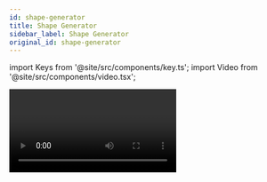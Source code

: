 ```yaml
---
id: shape-generator
title: Shape Generator
sidebar_label: Shape Generator
original_id: shape-generator
---
```


import Keys from '@site/src/components/key.ts';
import Video from '@site/src/components/video.tsx';

<Video videoId="oTo6FxHD02o" title="Using Shape Generator" />

Ein Shape ist eine automatische Folge von Werten, die verschiedene
Attribute eines Gerätes modulieren kann. Ein Kreis-Shape (circle) etwa,
angewendet auf Pan und Tilt, sorgt für eine Kreisbewegung des Gerätes.
Dabei lässt sich das Zentrum des Kreises, die Größe sowie die
Geschwindigkeit der Bewegung beeinflussen.

Außer Positions-Shapes gibt es eine große Anzahl weiterer Shapes. Diese
sind jeweils pro Attribut definiert, etwa für Farbe, Dimmer, Fokus usw.

Eine weitere Kategorie ist der <strong>Block Shape</strong>. Dieser Shape
blockiert andere Shapes und verhindert deren Ablaufen. Läuft etwa auf
einigen Geräten ein Kreis-Shape, und wird dann ein Cue aufgerufen, in
dem auf ein paar der Geräte ein ‚Block Pan/Tilt'-Shape abgespeichert
ist, so beenden diese Geräte ihre Kreisbewegung. Das ist hilfreich etwa
beim Verändern von Cues während des Showablaufs, insbesondere bei
gleichzeitiger Nutzung der [Priorität der Playbacks](../cues/playback-options.md#priority).

Wird ein Shape auf mehr als ein Gerät angewendet, so kann das entweder
simultan erfolgen, oder mit einem Versatz zwischen den Geräten, so dass
Effekte wie eine *'Welle'* oder schlicht ein gewolltes *'Durcheinander'*
entstehen. Der Versatz wird als <strong>Phase</strong> des Shapes bezeichnet.

![Capture Visualiser with a shape running across fixtures](/docs/images/Capture-Visualiser-with-a-shape-running-across-fixtures.png)

Einen Shape erstellen
---------------------

Wird ein Shape ausgewählt, so wird dieser auf die zuvor angewählten
Geräte angewendet.

1. [Wählen Sie die Geräte](../controlling-fixtures/using-the-select-buttons-and-wheels.md#dimmer-und-geräte-zum-steuern-auswählen), auf die der Shape angewendet werden soll.

2. Im Hauptmenü drücken Sie <Keys.SoftKey>Shape and Effects</Keys.SoftKey>, dann \[Shape
Generator\].

3. Klicken Sie <Keys.SoftKey>Create</Keys.SoftKey>, um einen neuen Shape zu starten.
![Shape Generator selecting a category of new shape](/docs/images/Shape-Generator-selecting-a-category-of-new-shape.png)

4. Betätigen Sie eine <Keys.SoftKey>Menütaste</Keys.SoftKey>, um den Shape nach Attribut
auszuwählen, oder drücken Sie <Keys.SoftKey>All Shapes</Keys.SoftKey> für eine Gesamtliste.

5. Klicken Sie im <strong>Shapes-Fenster</strong> auf den gewünschten Shape, oder
benutzen Sie eine <Keys.SoftKey>Menütaste</Keys.SoftKey> zur Auswahl. Ebenso kann man mit
der Tastatur einen Suchbegriff für einen bestimmten Shape eingeben, um
die Suche einzugrenzen.

6. Der Shape wird auf die ausgewählten Geräte angewendet.

---

-   Wird das <strong>Shapes-Fenster</strong> geöffnet, so bleibt es ständig offen, und
    man muss nicht immer wieder <Keys.SoftKey>Shape Generator</Keys.SoftKey> drücken, um einen
    Shape abzurufen. Dieses Fenster zeigt nur Shapes, die auf die
    gewählten Geräte anwendbar sind. Wird ein Attribut ausgewählt, so
    wird die Liste der verfügbaren Shapes weiter verkürzt auf Shapes,
    die für dieses Attribut verfügbar sind. Zur Anzeige aller Shapes
    wählen Sie das Attribut ‚Dimmer' aus.
    \
    ![Shapes Workspace Window](/docs/images/Shapes-Workspace-Window.png)

-   Der Ausgangswert für einen Shape ist die jeweilige momentane
    Einstellung des Gerätes; *so wird z.B. ein Kreis-Shape um die
    momentane Pan/Tilt-Position zentriert*.

-   Zum Ändern des Basiswerts eines Shapes (etwa das Zentrum eines
    Kreises) ändern Sie wie gewohnt die entsprechenden Attribute mit den
    Rädern. Ggf. stellt man dazu die Größe des Shapes auf null (siehe
    [nächster Abschnitt](#ändern-von-größe-und-geschwindigkeit)), um den Basiswert genau einstellen zu können.

-   Zum gleichzeitigen Abruf mehrerer Shapes wiederholen Sie einfach die
    o.g. Prozedur. Ebenso lassen sich auch mehrere Shapes auf das
    gleiche Gerät anwenden, womit weitere interessante Effekte erzielt
    werden können.

-   Zur Anzeige der momentan laufenden Shapes drücken Sie \[Shapes and
    Effects\], dann <Keys.SoftKey>Shape Generator</Keys.SoftKey> und dann <Keys.SoftKey>Edit</Keys.SoftKey>.

-   Wird der gleiche Shape auf zwei verschiedene Gruppen von Geräten
    angewendet, so erscheint er doppelt in der Liste. Damit lassen sich
    die beiden Gruppen getrennt voneinander beeinflussen, etwa für
    unterschiedliche Richtungen, Geschwindigkeiten etc. ([s.u.](#ändern-von-größe-und-geschwindigkeit))

-   Hat das ausgewählte Gerät Teilgeräte (Zellen, Subfixtures), so kann
    man wählen, ob der Shape auf dem Hauptgerät laufen soll und alle
    einzelnen Zellen synchron laufen, oder ob die Zellen einzeln
    angesteuert werden. Es gibt folgende Optionen:
    -   <Keys.SoftKey>Run on Super Fixtures</Keys.SoftKey> - Zellen werden ignoriert, die Geräte werden im
    Ganzen angesteuert
    -   <Keys.SoftKey>Run on Sub Fixtures (Linear)</Keys.SoftKey> - die Zellen werden gemäß ihrer internen
    Nummerierung angesteuert
    -   <Keys.SoftKey>Run on Sub Fixtures (Group)</Keys.SoftKey> - die Zellen werden gemäß ihrer Anordnung
    (Layout-Editor für die jeweilige Gruppe) angesteuert.

-   Jeder Shape ist für ein spezifisches Attribut konzipiert. Verfügt
    ein Gerät nicht über dieses Attribut, so führt auch der Shape zu
    keinem sichtbaren Effekt.

-   Jeder Shape hat eine Standardgröße und -geschwindigkeit *(wird in
    der Shape-Datei definiert)*.

> Wird ein 'Rainbow'-Farbshape verwendet, so müssen die Farb-Grundwerte (CMY oder RGB) auf <strong>50%</strong> gestellt werden, um sämtliche Farbkombinationen zu erzielen..

Ändern von Größe und Geschwindigkeit
------------------------------------

Nachdem ein Shape gestartet ist, lassen sich schnell und einfach Größe
und Geschwindigkeit ändern. Wenn im Display oberhalb der Encoder 'Spread'
und 'Offset' steht, so drücken Sie Taste E \[Adjust Speed, Size and
Spread\].

![Shape Wheel Attribute Controls for Speed, Size & Spread](/docs/images/Shape-Wheel-Attribute-Controls-for-Speed-Size-Spread.png)

-   Der linke Encoder steuert die Geschwindigkeit des Shapes.

-   Der mittlere Encoder steuert die Größe des Shapes. *(Pearl Expert: rechter Encoder)*

-   Größe und Geschwindigkeit werden im Display angezeigt.

---

Weitere Dinge über Größe und Geschwindigkeit:

-   Laufen mehrere Shapes, so sind die Encoder dem zuletzt geladenen
    zugeordnet. Die Parameter jedes einzelnen laufenden Shapes lassen
    sich mit der 'Edit Shape'-Funktion einstellen, siehe
    [Ändern von Shapes mit Include](editing-shapes-and-effects.md#ändern-von-shapes-mit-include).

-   Die Minimalgröße ist Null. Dies lässt den Shape *"verschwinden"*, und
    das Gerät kehrt zu den vorherigen Einstellungen zurück. Dennoch ist
    der Shape noch aktiv.

-   Sobald ein Shape in einem Cue gespeichert ist, können Größe und/oder
    Geschwindigkeit entweder mit dem Fader des Cues gesteuert werden,
    oder man legt entsprechende [Masterfader](../running-the-show/playback-controls.md#speed--und-size-master) an und verwendet diese (Rate-Master, BPM-Master, Size-Master).

Ändern der Verteilung eines Shapes (mehrere Geräte)
---------------------------------------------------

Shapes wirken interessanter (und eindrucksvoller), wenn sie auf mehrere
Geräte angewendet werden. Titan erlaubt es, den Spread (Verteilung)
eines Shapes zwischen mehreren Geräten einzustellen. Ebenso lässt sich
die Phasenlage (Versatz) einstellen: ein anderer Ansatz für die gleiche
Eigenschaft.

Die Reihenfolge, in der der Shape auf den ausgewählten Geräten abläuft,
hängt von der Reihenfolge ab, in der die Geräte beim Abruf des Shapes
ausgewählt wurden. Mittels <Keys.SoftKey>Fixture Order</Keys.SoftKey> lässt sich die
Geräte-Reihenfolge innerhalb des Shape-Menüs ändern.

1. Wenn der rechte Encoder nicht gerade den Spread steuert, drücken Sie
auf <Keys.SoftKey>Adjust Speed, Size and Spread</Keys.SoftKey>

2. Steuern Sie den <strong>Spread</strong> (die Verteilung) mit dem rechten Encoder, 
oder betätigen Sie <Keys.SoftKey>Adjust Spread, Phase and Offset</Keys.SoftKey> und benutzen das 
mittlere Rad, um den Geräteversatz (Phase) einzustellen *(rechtes Rad 
beim Pearl Expert)*.

Spread = <strong>12</strong> *(Phase = 30 degrees)*:

![Capture Visualiser with a shape running across fixtures with spread of 12](/docs/images/Capture-Visualiser-with-a-shape-running-across-fixtures-with-spread-of-12.png)

---

Spread = <strong>6</strong> *(Phase = 60 degrees)*:

![Capture Visualiser with a shape running across fixtures with spread of 6](/docs/images/Capture-Visualiser-with-a-shape-running-across-fixtures-with-spread-of-6.png)

---

Spread = <strong>2</strong> *(Phase = 180 degrees)*:

![Capture Visualiser with a shape running across fixtures with spread of 2](/docs/images/Capture-Visualiser-with-a-shape-running-across-fixtures-with-spread-of-2.png)

Im Display wird die <strong>Phase</strong> in ° (Grad) angezeigt. So sorgt etwa
Phase=180° für eine Wiederholung jedes zweiten Gerätes, 90° jedes
vierten Gerätes, 60° jedes sechsten Gerätes usw.

<strong>Offset</strong> ist der Startwert des Shapes im Vergleich zu anderen gleichzeitig
laufenden Shapes. *Wenn beispielsweise gleichzeitig ein Shape auf Cyan
und einer auf Magenta läuft, um einen Farbmix zu erzielen, so möchte man
vielleicht mit Cyan auf 100% und Magenta auf 0 beginnen, um den gesamten
Farbbereich abzudecken. Dazu stellt man einen der beiden Shapes auf
einen ‚Phase Offset' von 180°.* Ohne diese Einstellung würden beide
Shapes gleichzeitig 0 bzw. 100% erreichen.

Shape-Richtung
--------------

Die Menüfunktion <Keys.SoftKey>Direction</Keys.SoftKey> erlaubt es, die Richtung des Shapes
zu ändern; hat man ein [2D-Layout](../controlling-fixtures/fixture-groups.md#gerätereihenfolge-und--anordnung-in-den-gruppen) erstellt, so kann man abhängig vom
Shape eine gezielte Bewegung erreichen.

Mit der Taste <Keys.HardKey>Menu Latch</Keys.HardKey> lässt sich das "Shape Direction"-Menü
einrasten, so dass man schnell die verschiedenen Einstellungen
durchprobieren kann.

Beat und Cycles (Durchläufe)
----------------------------

Die Option <Keys.SoftKey>Adjust Beat and Cycles</Keys.SoftKey> steuert, wie das generelle Tempo
des Programmers das Tempo des Shapes beeinflusst und wie oft dieser
läuft.

### Beats

Vorgabewert ist <Keys.SoftKey>Beats=1</Keys.SoftKey>: jeder Beat entspricht einem kompletten
Durchlauf des Shapes, wie in früheren Software-Versionen. Höhere Werte
dagegen sorgen dafür, dass das Tempo des Shapes entsprechend reduziert
wird. Mit z.B. <Keys.SoftKey>Beats=4</Keys.SoftKey> lässt sich erreichen dass für einen
kompletten Shape-Durchlauf 4 Beats erforderlich sind -- der Shape läuft
langsamer.

Klickt man auf den Wert des <strong>linken Encoders</strong> im Display oder betätigt die jeweilige
@-Taste, so kann man die gewünschte Zahl direkt eingeben; außerdem
werden zwei weitere Optionen angeboten: mit <Keys.SoftKey>Match to Spread</Keys.SoftKey> (an den
Spread anpassen) wird der Beat Count auf den Spread-Wert des Shapes
gesetzt, was vor allem bei Dimmer-Shapes sinnvoll ist. Klickt man
dagegen auf <Keys.SoftKey>Custom</Keys.SoftKey>, so kann man einen numerischen Wert eingeben.

### Cycles

Mit Cycles (Durchläufe) stellt man ein, wie oft der Shape laufen soll.
Vorgabewert ist Unendlich (∞), womit der Shape läuft, bis er wieder
gestoppt wird. Ändert man dies auf eine andere Zahl, so läuft der Shape
nur die vorgegebene Anzahl von Zyklen und hält dann an.

Zum direkten Eingeben eines Zahlenwertes drücken Sie die entsprechende
@-Taste oder klicken auf den Wert des <strong>mittleren Encoder</strong> im Bildschirm. 
Eine Eingabe von Dezimalzahlen (z.B. 1.5) sorgt dafür, dass der letzte 
Durchlauf nur zum Teil durchgeführt wird und dann stehenbleibt.

Verwenden von Shapes in Cues
----------------------------

Wird ein Shape in einen Cue (auf ein Playback) gespeichert, so lässt
sich mit den [Playback-Optionen](../cues/playback-options.md) einstellen,  
dass der Fader z.B. die Größe und/oder Geschwindigkeit
des Shapes steuert; ebenso lassen sich [Master (Size, Speed, BPM)](../running-the-show/playback-controls.md#speed--und-size-master) für die
Steuerung verwenden. 

Shapes lassen sich auch in Cuelisten verwenden - in [Tracking von Shapes in Cuelisten](../cue-lists/creating-a-cue-list.md#tracking-von-shapes-in-cuelisten) ist beschrieben, wie sich die Shapes in diesem Fall verhalten.

Laufende Shapes lassen sich zum Editieren mittels <Keys.SoftKey>Select Shape</Keys.SoftKey>
auswählen - dies befindet sich im Menü <Keys.SoftKey>Edit</Keys.SoftKey> des Shape Generators.

Speichern von Shapes in Paletten
--------------------------------

Es lassen sich auch Paletten mit Shapes erstellen. Das ist z.B. sehr
hilfreich mit verschiedenen Spread- oder Size-Einstellungen. Siehe
[Effekt-Paletten](../palettes/creating-palettes.md#erstellen-einer-effekt-palette).
